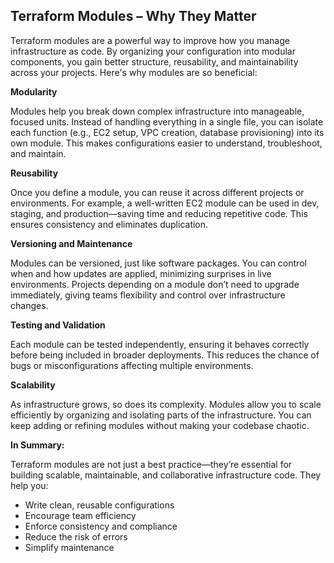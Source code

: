 ## Terraform Modules – Why They Matter

Terraform modules are a powerful way to improve how you manage infrastructure as code. By organizing your configuration into modular components, you gain better structure, reusability, and maintainability across your projects. Here's why modules are so beneficial:

**Modularity**

Modules help you break down complex infrastructure into manageable, focused units. Instead of handling everything in a single file, you can isolate each function (e.g., EC2 setup, VPC creation, database provisioning) into its own module. This makes configurations easier to understand, troubleshoot, and maintain.

**Reusability**

Once you define a module, you can reuse it across different projects or environments. For example, a well-written EC2 module can be used in dev, staging, and production—saving time and reducing repetitive code. This ensures consistency and eliminates duplication.

**Versioning and Maintenance**

Modules can be versioned, just like software packages. You can control when and how updates are applied, minimizing surprises in live environments. Projects depending on a module don’t need to upgrade immediately, giving teams flexibility and control over infrastructure changes.

**Testing and Validation**

Each module can be tested independently, ensuring it behaves correctly before being included in broader deployments. This reduces the chance of bugs or misconfigurations affecting multiple environments.

**Scalability**

As infrastructure grows, so does its complexity. Modules allow you to scale efficiently by organizing and isolating parts of the infrastructure. You can keep adding or refining modules without making your codebase chaotic.

**In Summary:**

Terraform modules are not just a best practice—they’re essential for building scalable, maintainable, and collaborative infrastructure code. They help you:
- Write clean, reusable configurations
- Encourage team efficiency
- Enforce consistency and compliance
- Reduce the risk of errors
- Simplify maintenance
